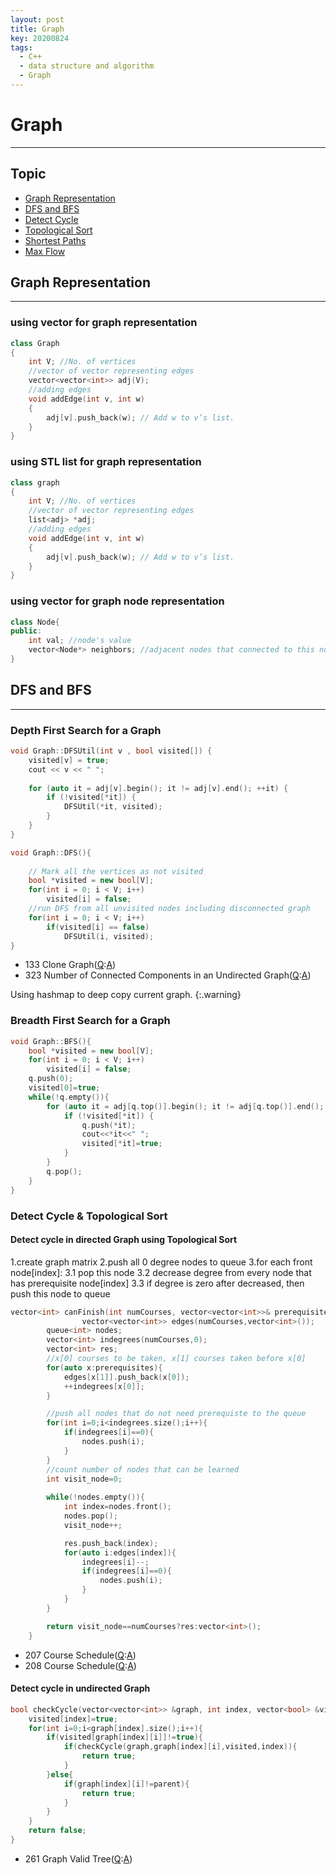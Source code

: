 ```yaml
---
layout: post
title: Graph
key: 20200824
tags:
  - C++
  - data structure and algorithm
  - Graph
---
```


# Graph
___
## Topic
* [Graph Representation](#graph-representation)
* [DFS and BFS](#dfs-and-bfs)
* [Detect Cycle](https://github.com/hadleyhzy34/data_structure_and_algorithm/blob/master/graph/content/Detect%20Cycle.md)
* [Topological Sort](https://github.com/hadleyhzy34/data_structure_and_algorithm/blob/master/graph/content/Topological%20Sort.md)
* [Shortest Paths](https://github.com/hadleyhzy34/data_structure_and_algorithm/blob/master/graph/content/Shortest%20Paths.md)
* [Max Flow](https://github.com/hadleyhzy34/data_structure_and_algorithm/blob/master/graph/content/Max%20Flow.md)

<!--more-->
## Graph Representation
___
### using vector for graph representation
```c++
class Graph
{
    int V; //No. of vertices
    //vector of vector representing edges
    vector<vector<int>> adj(V);
    //adding edges
    void addEdge(int v, int w)
    {
        adj[v].push_back(w); // Add w to v’s list.
    }
}
```
### using STL list for graph representation
```c++
class graph
{
    int V; //No. of vertices
    //vector of vector representing edges
    list<adj> *adj;
    //adding edges
    void addEdge(int v, int w)
    {
        adj[v].push_back(w); // Add w to v’s list.
    }
}
```

### using vector for graph node representation
```c++
class Node{
public:
    int val; //node's value
    vector<Node*> neighbors; //adjacent nodes that connected to this node
}
```

## DFS and BFS
___
### Depth First Search for a Graph
```c++
void Graph::DFSUtil(int v , bool visited[]) {
    visited[v] = true;
    cout << v << " ";
    
    for (auto it = adj[v].begin(); it != adj[v].end(); ++it) {
        if (!visited[*it]) {
            DFSUtil(*it, visited);
        }
    }
}

void Graph::DFS(){
    
    // Mark all the vertices as not visited
    bool *visited = new bool[V];
    for(int i = 0; i < V; i++)
        visited[i] = false;
    //run DFS from all unvisited nodes including disconnected graph
    for(int i = 0; i < V; i++)
        if(visited[i] == false)
            DFSUtil(i, visited);
}
```
* 133 Clone Graph([Q](https://leetcode.com/problems/clone-graph/):[A]())
* 323 Number of Connected Components in an Undirected Graph([Q](https://leetcode.com/problems/number-of-connected-components-in-an-undirected-graph/):[A]())

Using hashmap to deep copy current graph.
{:.warning}

### Breadth First Search for a Graph
```c++
void Graph::BFS(){
    bool *visited = new bool[V];
    for(int i = 0; i < V; i++)
        visited[i] = false;
    q.push(0);
    visited[0]=true;
    while(!q.empty()){
        for (auto it = adj[q.top()].begin(); it != adj[q.top()].end(); ++it) {
            if (!visited[*it]) {
                q.push(*it);
                cout<<*it<<" ";
                visited[*it]=true;
            }
        }
        q.pop();
    }
}
```

### Detect Cycle & Topological Sort
#### Detect cycle in directed Graph using Topological Sort
1.create graph matrix
2.push all 0 degree nodes to queue
3.for each front node[index]:
3.1 pop this node
3.2 decrease degree from every node that has prerequisite node[index]
3.3 if degree is zero after decreased, then push this node to queue

```c++
vector<int> canFinish(int numCourses, vector<vector<int>>& prerequisites) {
                vector<vector<int>> edges(numCourses,vector<int>());
        queue<int> nodes;
        vector<int> indegrees(numCourses,0);
        vector<int> res;
        //x[0] courses to be taken, x[1] courses taken before x[0]
        for(auto x:prerequisites){
            edges[x[1]].push_back(x[0]);
            ++indegrees[x[0]];
        }

        //push all nodes that do not need prerequiste to the queue
        for(int i=0;i<indegrees.size();i++){
            if(indegrees[i]==0){
                nodes.push(i);
            }
        }
        //count number of nodes that can be learned 
        int visit_node=0;
        
        while(!nodes.empty()){
            int index=nodes.front();
            nodes.pop();
            visit_node++;

            res.push_back(index);
            for(auto i:edges[index]){
                indegrees[i]--;
                if(indegrees[i]==0){
                    nodes.push(i);
                }
            }
        }

        return visit_node==numCourses?res:vector<int>();
    }
```




* 207 Course Schedule([Q]():[A]())
* 208 Course Schedule([Q]():[A]())


#### Detect cycle in undirected Graph

```c++
bool checkCycle(vector<vector<int>> &graph, int index, vector<bool> &visited, int parent){
    visited[index]=true;
    for(int i=0;i<graph[index].size();i++){
        if(visited[graph[index][i]]!=true){
            if(checkCycle(graph,graph[index][i],visited,index)){
                return true;
            }
        }else{
            if(graph[index][i]!=parent){
                return true;
            }
        }
    }
    return false;
}
```

* 261 Graph Valid Tree([Q](https://leetcode.com/problems/graph-valid-tree/):[A]())


